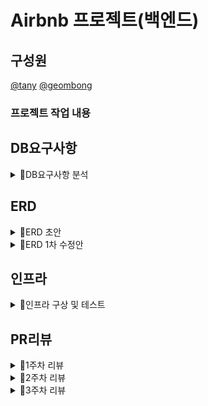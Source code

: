# Airbnb 프로젝트(백엔드)

## 구성원

[@tany](https://github.com/juni8453)
[@geombong](https://github.com/geombong)

### 프로젝트 작업 내용

## DB요구사항

<details>
<summary>📌DB요구사항 분석</summary>

- 회원 가입을 위해 아이디, 전화번호, 생년월일, 주소를 입력해야한다.
- 회원은 회원 아이디로 식별한다.
- 숙소에 대한 지역, 주소, 가격, 예약상태, 이름, 설명, 유형, 호스트 이름, 침대와 욕실 개수, 할인률, 이미지 정보를 가지고 있어야한다.
- 회원은 여러 숙소를 예약할 수 있고, 하나의 숙소는 하나의 예약만 가능하다.
- 회원은 숙소를 주소와 지역으로 검색이 가능하다.
- 회원이 예약을 하게되면 체크인, 체크아웃, 게스트수 정보를 유지해야한다.
- 회원은 리뷰를 작성할 수 있다.
- 리뷰에는 리뷰번호, 별점, 내용, 작성자 정보가 있다.
- 리뷰는 리뷰 번호로 식별한다.
- 회원은 여러 리뷰를 남길 수 있고, 리뷰하나에는 하나의 회원만 존재한다.
- 하나의 숙소에는 여러 리뷰가 있을수 있고, 하나의 리뷰에는 하나의 숙소만 존재한다.
- 하나의 지역에는 여러 숙소가 존재한다.
- 숙소 가격에는 청소비, 1박당 가격이 있다.

</details>

## ERD

<details>
<summary>📌ERD 초안</summary>

![E-R다이어그램](https://user-images.githubusercontent.com/79444040/170203077-182d0523-126d-4ef7-bf13-e2959fd7c141.png)
<img width="900" alt="스크린샷 2022-05-25 오후 4 29 53" src="https://user-images.githubusercontent.com/79444040/170205968-a5d65211-1077-4ab3-9cc5-ef006a0576fa.png">

</details>

<details>
<summary>📌ERD 1차 수정안</summary>

<img width="658" alt="airbnb_erd_1_2" src="https://user-images.githubusercontent.com/78953393/171772998-39d1a376-2dd9-48e8-bcff-1830d40da472.png">

<img width="794" alt="airbnb_erd_1" src="https://user-images.githubusercontent.com/78953393/171773010-3130eb63-a828-41a4-b9e0-7baea3c6bfde.png">

</details>

## 인프라

<details>
<summary>📌인프라 구상 및 테스트</summary>

### ✏️ AWS 인프라 구상도
![Airbnb docker 전 최종 인프라 drawio](https://user-images.githubusercontent.com/79444040/170923420-e29e2fc8-faf6-41b6-bee6-d96fab02d911.png)

### 작업 내용
- [x] AWS 인프라 구상도 작성 (draw.io tool 사용)
- [x] Airbnb 프로젝트에서 사용할 VPC 사설 네트워크 망 생성
- [x] Public 서브넷 1개, Private 서브넷 2개 생성
- [x] 인터넷과의 통신을 위한 인터넷 게이트웨이 생성 후 VPC 에 연결
- [x] 각 서브넷에 연결할 라우팅 테이블 3개 생성 후 각 서브넷과 연결
- [x] NAT 인스턴스, Bastion 인스턴스, WEB Server 인스턴스, WAS 인스턴스, MySQL 인스턴스 생성
- [x] 각 인스턴스 보안그룹을 따로 생성해서 인바운드 규칙 추가
- [x] Bastion 인스턴스를 통해 Private 서브넷에 접근하기 위해 ssh-agent 를 사용해 Private Key 를 메모리에 캐싱
- [x] 캐싱된 Private Key 를 가지고 Bastion 인스턴스에서 Private 서브넷 접속 테스트
- [x] README 파일에 업로드 예정

### 🚧 접속 Test
- [x] Bastion Instance 접속 성공

  <img width="653" alt="스크린샷 2022-05-30 오후 2 37 33" src="https://user-images.githubusercontent.com/79444040/170924030-914e247d-4cc7-4eb0-8013-61df9cd45b07.png">

- [x] Bastion Instance 접속 후 Private 서브넷 접속 성공

  <img width="601" alt="스크린샷 2022-05-30 오후 2 39 08" src="https://user-images.githubusercontent.com/79444040/170924303-202aa9bc-4aca-454a-94f7-8fe8764de606.png">

</details>

## PR리뷰

<details>
<summary>📌1주차 리뷰</summary>

### 1주차 리뷰 수정내용

- [x] 어노테이션 한줄에 여러개 작성한거 수정
- [x] PK에 명시해놓은 컬럼명 제거
- [x] 오타 수정
- [x] 참조하고 있는 필드명 변경
- [x] 단반향으로 설계되어 있는 매핑 양방향 고려해보기

### 고민한 부분

- 양뱡향 연관관계 `편의메서드`가 `OneToOne`에서 필요한가?

```text
  편의 메서드를 사용하는 이유
    - 양뱡향 연관관계 매핑 시 JPA 입장에서 보았을때 서로 조회할 수 있게 객체를 필드로 정의하고 연관관계 주인만 잘 설정해 준다면 문제가 없다. 
	하지만, 연관관계 주인과 순수 객체를 모두 동기화 해주기 위한 작업이 반드시 필요하다. 편의 메서드를 사용하게 되면 실수를 방지 할 수 있다.
```

- 양방향 매핑 편의메서드 예제

```java
private void changeRegion(Region region) {
    this.region = region;
    region.getAccommodations().add(this);
}
```

- `set`이라는 네이밍은 너무 관례적이기 때문에 `change`라고 하여 내부 로직이 있음을 나타내준다.

</details>

<details>
<summary>📌2주차 리뷰</summary>

### 2주차 리뷰 수정내용

- [x] 불필요한 print문 제거
- [x] 앞에 n이 붙은 변수 네이밍 수정
- [x] 서브 이미지를 임베디드 타입이 아닌 하나의 엔티티로 변경
- [x] 이름과 작업이 일치하지 않는 메서드네이밍 수정
- [x] prefix와 타입이 일치하지 않은 Repository 네이밍 수정
- [x] homeController에서 데이터 반환용으로 사용중인 map을 객체로 변경

</details>

<details>
<summary>📌3주차 리뷰</summary>

### 3주차 리뷰 수정내용

- [x] 축약된 파라미터 변수명 변경
- [] AccomodationFee에 있으면 안될 데이터 정리
- [x] 어색한 함수명과 필드명 변경
- [] DiscountPolicy가 어떤 용도로 사용중인지 직관적부로 보이게끔 변경
- [] 하드코딩으로 구현되어 있는(총 금액 계산 로직) 부분 수정
- [x] 동사로 시작하지 않는 메서드명 수정
- [x] RegionController클래스 이름 변경
- [] search API에서 사용중인 데이터 조회 로직 수정
- [] queryDSL 공부

</details>
